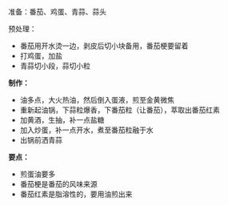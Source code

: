 准备：番茄、鸡蛋、青蒜、蒜头

预处理：
- 番茄用开水烫一边，剥皮后切小块备用，番茄梗要留着
- 打鸡蛋，加盐
- 青蒜切小段，蒜切小粒

**制作：**
- 油多点，大火热油，然后倒入蛋液，煎至金黄微焦
- 重新起油锅，下蒜粒爆香，下番茄粒（让番茄），萃取出番茄红素
- 加黄酒，生抽，补一点盐糖
- 加入炒蛋，补一点开水，煮至番茄粒融于水
- 出锅前洒青蒜

**要点：**
- 煎蛋油要多
- 番茄梗是番茄的风味来源
- 番茄红素是脂溶性的，要用油煎出来